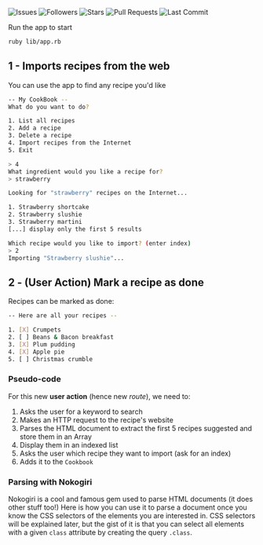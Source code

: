 ![Issues](https://img.shields.io/github/issues/marcusal/cookbook-scraper-app?style=for-the-badge)
![Followers](https://img.shields.io/github/followers/marcusal?style=for-the-badge)
![Stars](https://img.shields.io/github/stars/marcusal?style=for-the-badge)
![Pull Requests](https://img.shields.io/github/issues-pr/marcusal/cookbook-scraper-app?style=for-the-badge)
![Last Commit](https://img.shields.io/github/last-commit/marcusal/cookbook-scraper-app/main?style=for-the-badge)

Run the app to start

```bash
ruby lib/app.rb
```

## 1 - Imports recipes from the web

You can use the app to find any recipe you'd like

```bash
-- My CookBook --
What do you want to do?

1. List all recipes
2. Add a recipe
3. Delete a recipe
4. Import recipes from the Internet
5. Exit

> 4
What ingredient would you like a recipe for?
> strawberry

Looking for "strawberry" recipes on the Internet...

1. Strawberry shortcake
2. Strawberry slushie
3. Strawberry martini
[...] display only the first 5 results

Which recipe would you like to import? (enter index)
> 2
Importing "Strawberry slushie"...
```

## 2 - (User Action) Mark a recipe as done

Recipes can be marked as done:

```bash
-- Here are all your recipes --

1. [X] Crumpets
2. [ ] Beans & Bacon breakfast
3. [X] Plum pudding
4. [X] Apple pie
5. [ ] Christmas crumble
```

### Pseudo-code

For this new **user action** (hence new _route_), we need to:

1. Asks the user for a keyword to search
2. Makes an HTTP request to the recipe's website
3. Parses the HTML document to extract the first 5 recipes suggested and store them in an Array
4. Display them in an indexed list
5. Asks the user which recipe they want to import (ask for an index)
6. Adds it to the `Cookbook`

### Parsing with Nokogiri

Nokogiri is a cool and famous gem used to parse HTML documents (it does other stuff too!) Here is how you can use it to parse a document once you know the CSS selectors of the elements you are interested in. CSS selectors will be explained later, but the gist of it is that you can select all elements with a given `class` attribute by creating the query `.class`.



